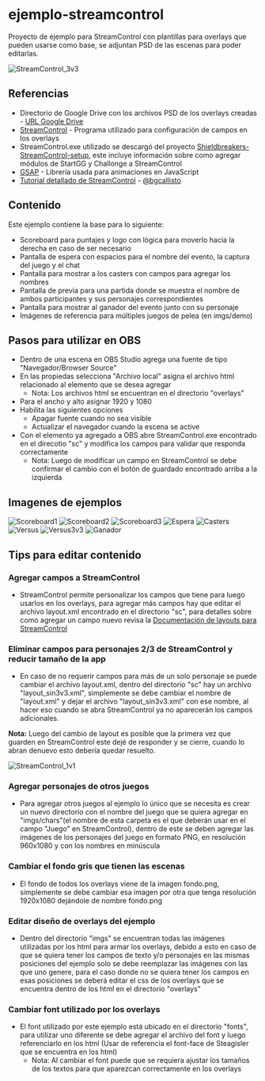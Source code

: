 
# ejemplo-streamcontrol

Proyecto de ejemplo para StreamControl con plantillas para overlays que pueden usarse como base, se adjuntan PSD de las escenas para poder editarlas.

![StreamControl_3v3](https://i.imgur.com/vStuQSb.png)

## Referencias

- Directorio de Google Drive con los archivos PSD de los overlays creadas - [URL Google Drive](https://drive.google.com/drive/folders/1zCaCSO4HQP1T-pTdoRBYa790vfsSNNEw?usp=sharing)
- [StreamControl](https://farpnut.net/streamcontrol/) - Programa utilizado para configuración de campos en los overlays
- StreamControl.exe utilizado se descargó del proyecto [Shieldbreakers-StreamControl-setup](https://github.com/MiggL/Shieldbreakers-StreamControl-setup/), este incluye información sobre como agregar módulos de StartGG y Challonge a StreamControl
- [GSAP](https://gsap.com/docs/v3/) - Librería usada para animaciones en JavaScript
- [Tutorial detallado de StreamControl](https://www.youtube.com/watch?v=qqyFknxaVWo) - [@bgcallisto](https://twitter.com/BGCallisto)

## Contenido

Este ejemplo contiene la base para lo siguiente:

- Scoreboard para puntajes y logo con lógica para moverlo hacia la derecha en caso de ser necesario
- Pantalla de espera con espacios para el nombre del evento, la captura del juego y el chat
- Pantalla para mostrar a los casters con campos para agregar los nombres
- Pantalla de previa para una partida donde se muestra el nombre de ambos participantes y sus personajes correspondientes
- Pantalla para mostrar al ganador del evento junto con su personaje
- Imágenes de referencia para múltiples juegos de pelea (en imgs/demo)

## Pasos para utilizar en OBS

- Dentro de una escena en OBS Studio agrega una fuente de tipo "Navegador/Browser Source"
- En las propiedas selecciona "Archivo local" asigna el archivo html relacionado al elemento que se desea agregar
	- Nota: Los archivos html se encuentran en el directorio "overlays"
- Para el ancho y alto asignar 1920 y 1080
- Habilita las siguientes opciones
	- Apagar fuente cuando no sea visible
	- Actualizar el navegador cuando la escena se active
- Con el elemento ya agregado a OBS abre StreamControl.exe encontrado en el direcotio "sc" y modifica los campos para validar que responda correctamente
	- Nota: Luego de modificar un campo en StreamControl se debe confirmar el cambio con el botón de guardado encontrado arriba a la izquierda

## Imagenes de ejemplos

![Scoreboard1](https://i.imgur.com/NGQU6i6.png)
![Scoreboard2](https://i.imgur.com/X04jlRa.png)
![Scoreboard3](https://i.imgur.com/keyQIVq.png)
![Espera](https://i.imgur.com/4iJ0EAd.png)
![Casters](https://i.imgur.com/KizTP6e.png)
![Versus](https://i.imgur.com/RV1OrwD.png)
![Versus3v3](https://i.imgur.com/ZGnEwTv.png)
![Ganador](https://i.imgur.com/omOq0VS.png)

## Tips para editar contenido

### Agregar campos a StreamControl

- StreamControl permite personalizar los campos que tiene para luego usarlos en los overlays, para agregar más campos hay que editar el archivo layout.xml encontrado en el directorio "sc", para detalles sobre como agregar un campo nuevo revisa la [Documentación de layouts para StreamControl](https://farpnut.net/streamcontrol/layout-documentation/)

### Eliminar campos para personajes 2/3 de StreamControl y reducir tamaño de la app

- En caso de no requerir campos para más de un solo personaje se puede cambiar el archivo layout.xml, dentro del directorio "sc" hay un archivo "layout_sin3v3.xml", simplemente se debe cambiar el nombre de "layout.xml" y dejar el archivo "layout_sin3v3.xml" con ese nombre, al hacer eso cuando se abra StreamControl ya no aparecerán los campos adicionales.

**Nota:** Luego del cambio de layout es posible que la primera vez que guarden en StreamControl este dejé de responder y se cierre, cuando lo abran denuevo esto debería quedar resuelto.

![StreamControl_1v1](https://i.imgur.com/N5gwq6v.png)

### Agregar personajes de otros juegos

- Para agregar otros juegos al ejemplo lo único que se necesita es crear un nuevo directorio con el nombre del juego que se quiera agregar en "imgs/chars"(el nombre de esta carpeta es el que deberán usar en el campo "Juego" en StreamControl), dentro de este se deben agregar las imágenes de los personajes del juego en formato PNG, en resolución 960x1080 y con los nombres en minúscula

### Cambiar el fondo gris que tienen las escenas

- El fondo de todos los overlays viene de la imagen fondo.png, simplemente se debe cambiar esa imagen por otra que tenga resolución 1920x1080 dejándole de nombre fondo.png

### Editar diseño de overlays del ejemplo

- Dentro del directorio "imgs" se encuentran todas las imágenes utilizadas por los html para armar los overlays, debido a esto en caso de que se quiera tener los campos de texto y/o personajes en las mismas posiciones del ejemplo solo se debe reemplazar las imágenes con las que uno genere, para el caso donde no se quiera tener los campos en esas posiciones se deberá editar el css de los overlays que se encuentra dentro de los html en el directorio "overlays"

### Cambiar font utilizado por los overlays

- El font utilizado por este ejemplo está ubicado en el directorio "fonts", para utilizar uno diferente se debe agregar el archivo del font y luego referenciarlo en los html (Usar de referencia el font-face de Steagisler que se encuentra en los html)
	- Nota: Al cambiar el font puede que se requiera ajustar los tamaños de los textos para que aparezcan correctamente en los overlays